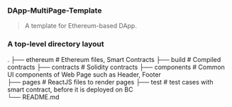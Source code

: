 ### DApp-MultiPage-Template ###
>A template for Ethereum-based  DApp.

### A  top-level directory layout
   .
   ├── ethereum        # Ethereum files, Smart Contracts
        ├── build      # Compiled contracts
        ├── contracts  # Solidity contracts
   ├── components      # Common UI components of Web Page such as Header, Footer            
   ├── pages           # ReactJS files to render pages
   ├── test            # test cases with smart contract, before it is deployed on BC                          
   └── README.md
